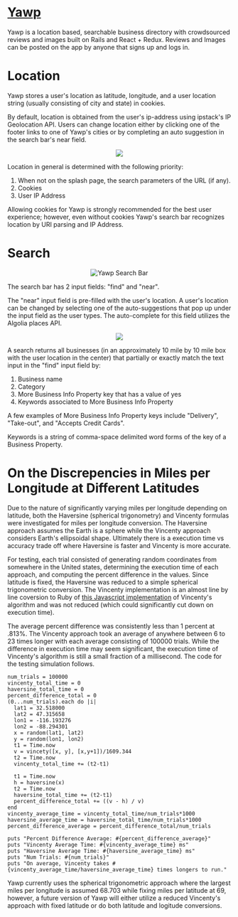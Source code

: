 # [Yawp](https://yawp-app.herokuapp.com/#/)

Yawp is a location based, searchable business directory with crowdsourced reviews and images built on Rails and React + Redux.  Reviews and Images can be posted on the app by anyone that signs up and logs in.

# Location

Yawp stores a user's location as latitude, longitude, and a user location string (usually consisting of city and state) in cookies.

By default, location is obtained from the user's ip-address using ipstack's IP Geolocation API.  Users can change location either by clicking one of the footer links to one of Yawp's cities or by completing an auto suggestion in the search bar's near field.

<p align="center"><img src="https://i.ibb.co/Jz3jmYy/yawp-search-suggestions.png alt="Yawp Search Suggestions"></p>

Location in general is determined with the following priority:
1. When not on the splash page, the search parameters of the URL (if any).
2. Cookies
3. User IP Address

Allowing cookies for Yawp is strongly recommended for the best user experience; however, even without cookies Yawp's search bar recognizes location by URI parsing and IP Address.

# Search

<p align="center"><img src="https://i.ibb.co/D8ydHV3/yawp-search-bar.png" alt="Yawp Search Bar"></p>

The search bar has 2 input fields: "find" and "near".

The "near" input field is pre-filled with the user's location.  A user's location can be changed by selecting one of the auto-suggestions that pop up under the input field as the user types.  The auto-complete for this field utilizes the Algolia places API.

<p align="center"><img src="https://i.ibb.co/wcZs1Dr/yawp-search-map.png"></p>
  
A search returns all businesses (in an approximately 10 mile by 10 mile box with the user location in the center) that partially or exactly match the text input in the "find" input field by:
1. Business name
2. Category
3. More Business Info Property key that has a value of yes
4. Keywords associated to More Business Info Property

A few examples of More Business Info Property keys include "Delivery", "Take-out", and "Accepts Credit Cards".

Keywords is a string of comma-space delimited word forms of the key of a Business Property.

# On the Discrepencies in Miles per Longitude at Different Latitudes

Due to the nature of significantly varying miles per longitude depending on latitude, both the Haversine (spherical trigonometry) and Vincenty formulas were investigated for miles per longitude conversion.  The Haversine approach assumes the Earth is a sphere while the Vincenty approach considers Earth's ellipsoidal shape.  Ultimately there is a execution time vs accuracy trade off where Haversine is faster and Vincenty is more accurate.

For testing, each trial consisted of generating random coordinates from somewhere in the United states, determining the execution time of each approach, and computing the percent difference in the values. Since latitude is fixed, the Haversine was reduced to a simple spherical trigonometric conversion.  The Vincenty implementation is an almost line by line coversion to Ruby of [this Javascript implementation](https://www.movable-type.co.uk/scripts/latlong-vincenty.html) of Vincenty's algorithm and was not reduced (which could significantly cut down on execution time). 

The average percent difference was consistently less than 1 percent at .813%. The Vincenty approach took an average of anywhere between 6 to 23 times longer with each average consisting of 100000 trials. While the difference in execution time may seem significant, the execution time of Vincenty's algorithm is still a small fraction of a millisecond.  The code for the testing simulation follows.

```
num_trials = 100000
vincenty_total_time = 0
haversine_total_time = 0
percent_difference_total = 0
(0...num_trials).each do |i|
  lat1 = 32.518000
  lat2 = 47.315658
  lon1 = -116.193276
  lon2 = -88.294301
  x = random(lat1, lat2)
  y = random(lon1, lon2)
  t1 = Time.now
  v = vincety([x, y], [x,y+1])/1609.344
  t2 = Time.now
  vincenty_total_time += (t2-t1)

  t1 = Time.now
  h = haversine(x)
  t2 = Time.now
  haversine_total_time += (t2-t1)
  percent_difference_total += ((v - h) / v)
end
vincenty_average_time = vincenty_total_time/num_trials*1000
haversine_average_time = haversine_total_time/num_trials*1000
percent_difference_average = percent_difference_total/num_trials

puts "Percent Difference Average: #{percent_difference_average}"
puts "Vincenty Average Time: #{vincenty_average_time} ms"
puts "Haversine Average Time: #{haversine_average_time} ms" 
puts "Num Trials: #{num_trials}"
puts "On average, Vincenty takes #{vincenty_average_time/haversine_average_time} times longers to run."
```

Yawp currently uses the spherical trigonometric approach where the largest miles per longitude is assumed 68.703 while fixing miles per latitude at 69, however, a future version of Yawp will either utilize a reduced Vincenty's approach with fixed latitude or do both latitude and logitude conversions.
